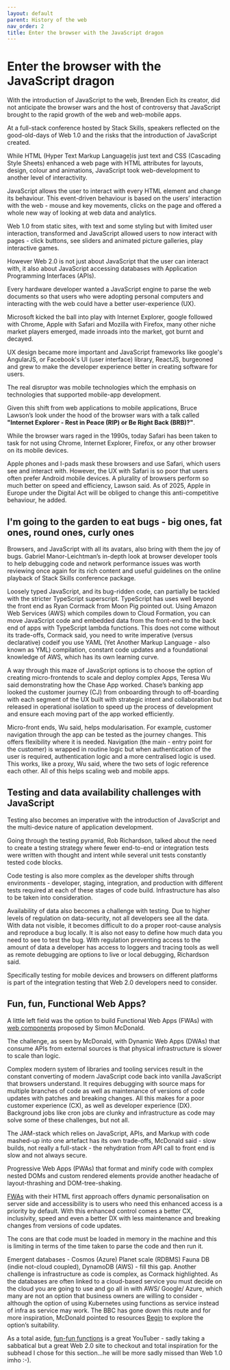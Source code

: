 ```yaml
---
layout: default
parent: History of the web
nav_order: 2
title: Enter the browser with the JavaScript dragon
---
```


# Enter the browser with the JavaScript dragon

With the introduction of JavaScript to the web, Brenden Eich its creator, did not anticipate the browser wars and the host of controversy that JavaScript brought to the rapid growth of the web and web-mobile apps.  

At a full-stack conference hosted by Stack Skills, speakers reflected on the good-old-days of Web 1.0 and the risks that the introduction of JavaScript created.

While HTML (Hyper Text Markup Language)is just text and CSS (Cascading Style Sheets) enhanced a web page with HTML attributes for layouts, design, colour and animations, JavaScript took web-development to another level of interactivity.

JavaScript allows the user to interact with every HTML element and change its behaviour. This event-driven behaviour is based on the users’ interaction with the web - mouse and key movements, clicks on the page and offered a whole new way of looking at web data and analytics.

Web 1.0 from static sites, with text and some styling but with limited user interaction, transformed and JavaScript allowed users to now interact with pages - click buttons, see sliders and animated picture galleries, play interactive games.

However Web 2.0 is not just about JavaScript that the user can interact with, it also about JavaScript accessing databases with Application Programming Interfaces (APIs).

Every hardware developer wanted a JavaScript engine to parse the web documents so that users who were adopting personal computers and interacting with the web could have a better user-experience (UX).

Microsoft kicked the ball into play with Internet Explorer, google followed with Chrome, Apple with Safari and Mozilla with Firefox, many other niche market players emerged, made inroads into the market, got burnt and decayed.

UX design became more important and JavaScript frameworks like google's AngularJS, or Facebook's UI (user interface) library, ReactJS,  burgeoned and grew to make the developer experience better in creating software for users.

The real disruptor was mobile technologies which the emphasis on technologies that supported mobile-app development. 

Given this shift from web applications to mobile applications, Bruce Lawson’s look under the hood of the browser wars with a talk called __"Internet Explorer - Rest in Peace (RIP) or Be Right Back (BRB)?"__.  

While the browser wars raged in the 1990s, today Safari has been taken to task for not using Chrome, Internet Explorer, Firefox, or any other browser on its mobile devices.

Apple phones and I-pads mask these browsers and use Safari, which users see and interact with. However, the UX with Safari is so poor that users often prefer Android mobile devices. A plurality of browsers perform so much better on speed and efficiency, Lawson said. As of 2025, Apple in Europe under the Digital Act will be obliged to change this anti-competitive behaviour, he added.

## I'm going to the garden to eat bugs - big ones, fat ones, round ones, curly ones

Browsers, and JavaScript with all its avatars, also bring with them the joy of bugs. Gabriel Manor-Leichtman’s in-depth look at browser developer tools to help debugging code and network performance issues was worth reviewing once again for its rich content and useful guidelines on the online playback of Stack Skills conference package.

Loosely typed JavaScript, and its bug-ridden code, can partially be tackled with the stricter TypeScript superscript. TypeScript has uses well beyond the front end as Ryan Cormack from Moon Pig pointed out. Using Amazon Web Services (AWS) which compiles down to Cloud Formation, you can move JavaScript code and embedded data from the front-end to the back end of apps with TypeScript lambda functions. This does not come without its trade-offs, Cormack said, you need to write imperative (versus declarative) codeif you use YAML (Yet Another Markup Language - also known as YML) compilation, constant code updates and a foundational knowledge of AWS, which has its own learning curve.

A way through this maze of JavaScript options is to choose the option of creating micro-frontends to scale and deploy complex Apps, Teresa Wu said demonstrating how the Chase App worked. Chase’s banking app looked the customer journey (CJ) from onboarding through to off-boarding with each segment of the UX built with strategic intent and collaboration but released in operational isolation to speed up the process of development and ensure each moving part of the app worked efficiently.  

Micro-front ends, Wu said, helps modularisation. For example, customer navigation through the app can be tested as the journey changes. This offers flexibility where it is needed. Navigation (the main - entry point for the customer) is wrapped in routine logic but when authentication of the user is required, authentication logic and a more centralised logic is used. This works, like a proxy, Wu said, where the two sets of logic reference each other. All of this helps scaling web and mobile apps.

## Testing and data availability challenges with JavaScript

Testing also becomes an imperative with the introduction of JavaScript and the multi-device nature of application development.  

Going through the testing pyramid, Rob Richardson, talked about the need to create a testing strategy where fewer end-to-end or integration tests were written with thought and intent while several unit tests constantly tested code blocks.  

Code testing is also more complex as the developer shifts through environments - developer, staging, integration, and production with different tests required at each of these stages of code build. Infrastructure has also to be taken into consideration. 

Availability of data also becomes a challenge with testing. Due to higher levels of regulation on data-security, not all developers see all the data. With data not visible, it becomes difficult to do a proper root-cause analysis and reproduce a bug locally. It is also not easy to define how much data you need to see to test the bug. With regulation preventing access to the amount of data a developer has access to loggers and tracing tools as well as remote debugging are options to live or local debugging, Richardson said.

Specifically testing for mobile devices and browsers on different platforms is part of the integration testing that Web 2.0 developers need to consider.

## Fun, fun, Functional Web Apps?

A little left field was the option to build Functional Web Apps (FWAs) with [web components](https://developer.mozilla.org/en-US/docs/Web/Web_Components) proposed by Simon McDonald.

The challenge, as seen by McDonald, with Dynamic Web Apps (DWAs) that consume APIs from external sources is that physical infrastructure is slower to scale than logic.  

Complex modern system of libraries and tooling services result in the constant converting of modern JavaScript code back into vanilla JavaScript that browsers understand. It requires debugging with source maps for multiple branches of code as well as maintenance of versions of code updates with patches and breaking changes. All this makes for a poor customer experience (CX), as well as developer experience (DX). Background jobs like cron jobs are clunky and infrastructure as code may solve some of these challenges, but not all.

The JAM-stack which relies on JavaScript, APIs, and Markup with code mashed-up into one artefact has its own trade-offs, McDonald said - slow builds, not really a full-stack - the rehydration from API call to front end is slow and not always secure. 

Progressive Web Apps (PWAs) that format and minify code with complex nested DOMs and custom rendered elements provide another headache of layout-thrashing and DOM-tree-shaking.  

[FWAs](https://fwa.dev/) with their HTML first approach offers dynamic personalisation on server side and accessibility is to users who need this enhanced access is a priority by default. With this enhanced control comes a better CX, inclusivity, speed and even a better DX with less maintenance and breaking changes from versions of code updates.

The cons are that code must be loaded in memory in the machine and this is limiting in terms of the time taken to parse the code and then run it.

Emergent databases - Cosmos (Azure) Planet scale (RDBMS) Fauna DB (indie not-cloud coupled), DynamoDB (AWS) - fill this gap. Another challenge is infrastructure as code is complex, as Cormack highlighted. As the databases are often linked to a cloud-based service you must decide on the cloud you are going to use and go all in with AWS/ Google/ Azure, which many are not an option that business owners are willing to consider - although the option of using Kubernetes using functions as service instead of infra as service may work. The BBC has gone down this route and for more inspiration, McDonald pointed to resources [Begin](https://begin.com/) to explore the option’s suitability.

As a total aside, [fun-fun functions](https://www.youtube.com/channel/UCO1cgjhGzsSYb1rsB4bFe4Q) is a great YouTuber - sadly taking a sabbatical but a great Web 2.0 site to checkout and total inspiration for the subhead I chose for this section...he will be more sadly missed than Web 1.0 imho :-).
